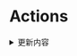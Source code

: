# Actions


<details> 
    <summary>更新内容</summary>

- [QiuChenlyOpenSource/QQFlacMusicDownloader](https://github.com/QiuChenlyOpenSource/QQFlacMusicDownloader) (Updated: 75e11b3549b312061a1517ec433b61f9f1cc7a00)

</details>
